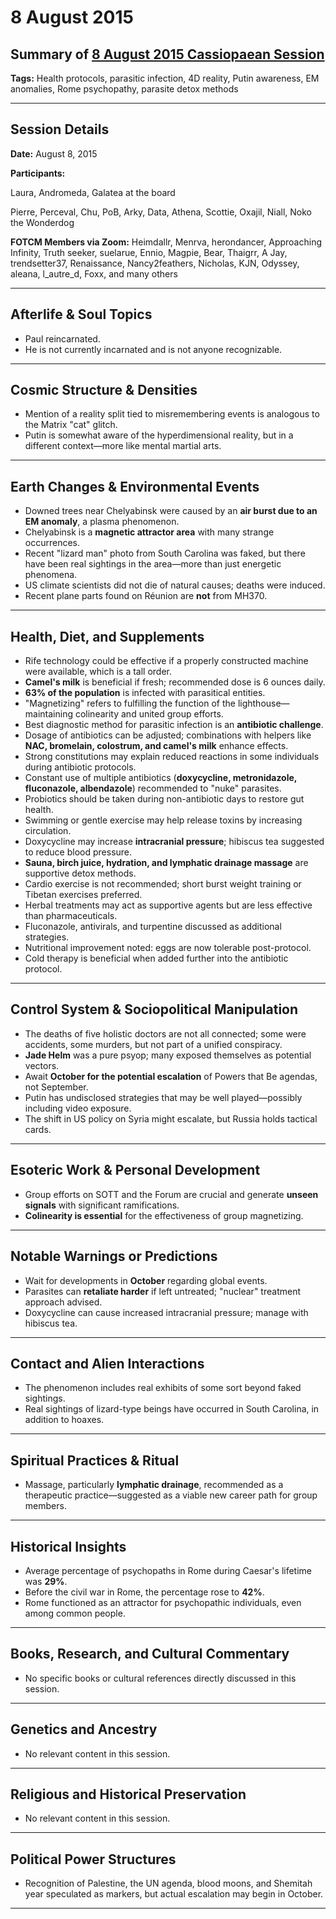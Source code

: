 # 8 August 2015

## Summary of [8 August 2015 Cassiopaean Session](https://cassiopaea.org/forum/threads/session-8-august-2015.39242/#post-594309)

**Tags:** Health protocols, parasitic infection, 4D reality, Putin awareness, EM anomalies, Rome psychopathy, parasite detox methods

---


## Session Details

**Date:** August 8, 2015

**Participants:**

Laura, Andromeda, Galatea at the board

Pierre, Perceval, Chu, PoB, Arky, Data, Athena, Scottie, Oxajil, Niall, Noko the Wonderdog

**FOTCM Members via Zoom:** Heimdallr, Menrva, herondancer, Approaching Infinity, Truth seeker, suelarue, Ennio, Magpie, Bear, Thaigrr, A Jay, trendsetter37, Renaissance, Nancy2feathers, Nicholas, KJN, Odyssey, aleana, l_autre_d, Foxx, and many others

---


## Afterlife & Soul Topics

- Paul reincarnated.
- He is not currently incarnated and is not anyone recognizable.

---


## Cosmic Structure & Densities

- Mention of a reality split tied to misremembering events is analogous to the Matrix "cat" glitch.
- Putin is somewhat aware of the hyperdimensional reality, but in a different context—more like mental martial arts.

---


## Earth Changes & Environmental Events

- Downed trees near Chelyabinsk were caused by an **air burst due to an EM anomaly**, a plasma phenomenon.
- Chelyabinsk is a **magnetic attractor area** with many strange occurrences.
- Recent "lizard man" photo from South Carolina was faked, but there have been real sightings in the area—more than just energetic phenomena.
- US climate scientists did not die of natural causes; deaths were induced.
- Recent plane parts found on Réunion are **not** from MH370.

---


## Health, Diet, and Supplements

- Rife technology could be effective if a properly constructed machine were available, which is a tall order.
- **Camel's milk** is beneficial if fresh; recommended dose is 6 ounces daily.
- **63% of the population** is infected with parasitical entities.
- "Magnetizing" refers to fulfilling the function of the lighthouse—maintaining colinearity and united group efforts.
- Best diagnostic method for parasitic infection is an **antibiotic challenge**.
- Dosage of antibiotics can be adjusted; combinations with helpers like **NAC, bromelain, colostrum, and camel's milk** enhance effects.
- Strong constitutions may explain reduced reactions in some individuals during antibiotic protocols.
- Constant use of multiple antibiotics (**doxycycline, metronidazole, fluconazole, albendazole**) recommended to "nuke" parasites.
- Probiotics should be taken during non-antibiotic days to restore gut health.
- Swimming or gentle exercise may help release toxins by increasing circulation.
- Doxycycline may increase **intracranial pressure**; hibiscus tea suggested to reduce blood pressure.
- **Sauna, birch juice, hydration, and lymphatic drainage massage** are supportive detox methods.
- Cardio exercise is not recommended; short burst weight training or Tibetan exercises preferred.
- Herbal treatments may act as supportive agents but are less effective than pharmaceuticals.
- Fluconazole, antivirals, and turpentine discussed as additional strategies.
- Nutritional improvement noted: eggs are now tolerable post-protocol.
- Cold therapy is beneficial when added further into the antibiotic protocol.

---


## Control System & Sociopolitical Manipulation

- The deaths of five holistic doctors are not all connected; some were accidents, some murders, but not part of a unified conspiracy.
- **Jade Helm** was a pure psyop; many exposed themselves as potential vectors.
- Await **October for the potential escalation** of Powers that Be agendas, not September.
- Putin has undisclosed strategies that may be well played—possibly including video exposure.
- The shift in US policy on Syria might escalate, but Russia holds tactical cards.

---


## Esoteric Work & Personal Development

- Group efforts on SOTT and the Forum are crucial and generate **unseen signals** with significant ramifications.
- **Colinearity is essential** for the effectiveness of group magnetizing.

---


## Notable Warnings or Predictions

- Wait for developments in **October** regarding global events.
- Parasites can **retaliate harder** if left untreated; "nuclear" treatment approach advised.
- Doxycycline can cause increased intracranial pressure; manage with hibiscus tea.

---


## Contact and Alien Interactions

- The phenomenon includes real exhibits of some sort beyond faked sightings.
- Real sightings of lizard-type beings have occurred in South Carolina, in addition to hoaxes.

---


## Spiritual Practices & Ritual

- Massage, particularly **lymphatic drainage**, recommended as a therapeutic practice—suggested as a viable new career path for group members.

---


## Historical Insights

- Average percentage of psychopaths in Rome during Caesar's lifetime was **29%**.
- Before the civil war in Rome, the percentage rose to **42%**.
- Rome functioned as an attractor for psychopathic individuals, even among common people.

---



## Books, Research, and Cultural Commentary

- No specific books or cultural references directly discussed in this session.

---


## Genetics and Ancestry

- No relevant content in this session.

---


## Religious and Historical Preservation

- No relevant content in this session.

---


## Political Power Structures

- Recognition of Palestine, the UN agenda, blood moons, and Shemitah year speculated as markers, but actual escalation may begin in October.

---


